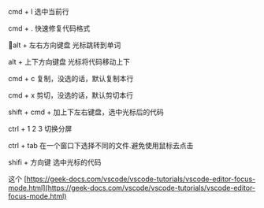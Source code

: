 cmd  + l  选中当前行

cmd + . 快速修复代码格式

alt + 左右方向键盘     光标跳转到单词

alt + 上下方向键盘	 光标将代码移动上下

cmd + c  复制，没选的话，默认复制本行

cmd + x  剪切，没选的话，默认剪切本行

shift + cmd + 加上下左右键盘，选中光标后的代码

ctrl + 1 2 3 切换分屏

ctrl + tab 在一个窗口下选择不同的文件.避免使用鼠标去点击

shifi + 方向键 选中光标的代码

这个
[https://geek-docs.com/vscode/vscode-tutorials/vscode-editor-focus-mode.html](https://geek-docs.com/vscode/vscode-tutorials/vscode-editor-focus-mode.html)
<!--stackedit_data:
eyJoaXN0b3J5IjpbLTI4Nzc1NzU0MSwyMDkxMDM1ODk5LDcxMj
U2ODgzNywtMTc5NjEwNjI5MiwtMjAyMTM2MzQ2OF19
-->